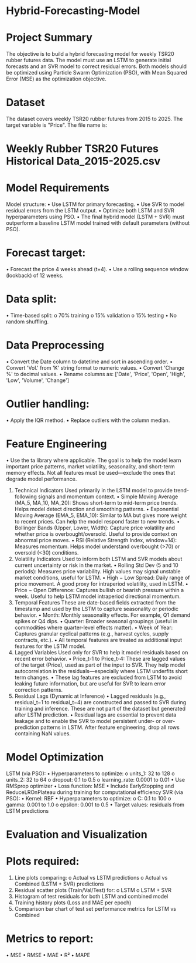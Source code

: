 # Hybrid-Forecasting-Model

# Project Summary 
The objective is to build a hybrid forecasting model for weekly TSR20 rubber futures data. 
The model must use an LSTM to generate initial forecasts and an SVR model to correct 
residual errors. Both models should be optimized using Particle Swarm Optimization (PSO), 
with Mean Squared Error (MSE) as the optimization objective. 
# Dataset 
The dataset covers weekly TSR20 rubber futures from 2015 to 2025. The target variable is 
"Price". The file name is: 
# Weekly Rubber TSR20 Futures Historical Data_2015-2025.csv 
# Model Requirements 
Model structure: 
• Use LSTM for primary forecasting. 
• Use SVR to model residual errors from the LSTM output. 
• Optimize both LSTM and SVR hyperparameters using PSO. 
• The final hybrid model (LSTM + SVR) must outperform a baseline LSTM model 
trained with default parameters (without PSO). 
# Forecast target: 
• Forecast the price 4 weeks ahead (t+4). 
• Use a rolling sequence window (lookback) of 12 weeks. 
# Data split: 
• Time-based split: 
o 70% training 
o 15% validation 
o 15% testing 
• No random shuffling. 
# Data Preprocessing 
• Convert the Date column to datetime and sort in ascending order. 
• Convert 'Vol.' from 'K' string format to numeric values. 
• Convert 'Change %' to decimal values. 
• Rename columns as: ['Date', 'Price', 'Open', 'High', 'Low', 'Volume', 'Change'] 
# Outlier handling: 
• Apply the IQR method. 
• Replace outliers with the column median. 
# Feature Engineering 
• Use the ta library where applicable. The goal is to help the model learn important 
price patterns, market volatility, seasonality, and short-term memory effects. Not 
all features must be used—exclude the ones that degrade model performance. 
1. Technical Indicators 
Used primarily in the LSTM model to provide trend-following signals and momentum 
context. 
• Simple Moving Average (MA_5, MA_10, MA_20): 
Shows short-term to mid-term price trends. Helps model detect direction and 
smoothing patterns. 
• Exponential Moving Average (EMA_5, EMA_10): 
Similar to MA but gives more weight to recent prices. Can help the model respond 
faster to new trends. 
• Bollinger Bands (Upper, Lower, Width): 
Capture price volatility and whether price is overbought/oversold. Useful to provide 
context on abnormal price moves. 
• RSI (Relative Strength Index, window=14): 
Measures momentum. Helps model understand overbought (>70) or oversold (<30) 
conditions. 
2. Volatility Indicators 
Used to inform both LSTM and SVR models about current uncertainty or risk in the market. 
• Rolling Std Dev (5 and 10 periods): 
Measures price variability. High values may signal unstable market conditions, useful 
for LSTM. 
• High − Low Spread: 
Daily range of price movement. A good proxy for intraperiod volatility, used in LSTM. 
• Price − Open Difference: 
Captures bullish or bearish pressure within a week. Useful to help LSTM model 
intraperiod directional momentum. 
3. Temporal Features 
These are date-based fields extracted from the timestamp and used by the LSTM to capture 
seasonality or periodic behavior. 
• Month: 
Monthly seasonality effects. For example, Q1 demand spikes or Q4 dips. 
• Quarter: 
Broader seasonal groupings (useful in commodities where quarter-level effects 
matter). 
• Week of Year: 
Captures granular cyclical patterns (e.g., harvest cycles, supply contracts, etc.). 
• All temporal features are treated as additional input features for the LSTM model. 
4. Lagged Variables 
Used only for SVR to help it model residuals based on recent error behavior. 
• Price_t-1 to Price_t-4: 
These are lagged values of the target (Price), used as part of the input to SVR. They 
help model autocorrelation in the residuals—especially where LSTM underfits short
term changes. 
• These lag features are excluded from LSTM to avoid leaking future information, but 
are useful for SVR to learn error correction patterns. 
5. Residual Lags (Dynamic at Inference) 
• Lagged residuals (e.g., residual_t−1 to residual_t−4) are constructed and passed to 
SVR during training and inference. These are not part of the dataset but generated 
after LSTM prediction. 
• Residual lags are essential to prevent data leakage and to enable the SVR to model 
persistent under- or over-prediction patterns in LSTM. 
After feature engineering, drop all rows containing NaN values. 
# Model Optimization 
LSTM (via PSO): 
• Hyperparameters to optimize: 
o units_1: 32 to 128 
o units_2: 32 to 64 
o dropout: 0.1 to 0.5 
o learning_rate: 0.0001 to 0.01 
• Use RMSprop optimizer 
• Loss function: MSE 
• Include EarlyStopping and ReduceLROnPlateau during training for computational 
efficiency 
SVR (via PSO): 
• Kernel: RBF 
• Hyperparameters to optimize: 
o C: 0.1 to 100 
o gamma: 0.001 to 1.0 
o epsilon: 0.001 to 0.5 
• Target values: residuals from LSTM predictions 
# Evaluation and Visualization 
# Plots required: 
1. Line plots comparing: 
o Actual vs LSTM predictions 
o Actual vs Combined (LSTM + SVR) predictions 
2. Residual scatter plots (Train/Val/Test) for: 
o LSTM 
o LSTM + SVR 
3. Histogram of test residuals for both LSTM and combined model 
4. Training history plots (Loss and MAE per epoch) 
5. Comparison bar chart of test set performance metrics for LSTM vs Combined 
# Metrics to report: 
• MSE 
• RMSE 
• MAE 
• R² 
• MAPE 
